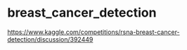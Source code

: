 # breast_cancer_detection

https://www.kaggle.com/competitions/rsna-breast-cancer-detection/discussion/392449
